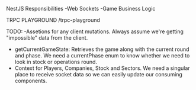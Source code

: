 NestJS Responsibilities
-Web Sockets
-Game Business Logic

TRPC PLAYGROUND
/trpc-playground

TODO: -Assetions for any client mutations.  Always assume we're getting "impossible" data from the client. 
- getCurrentGameState: Retrieves the game along with the current round and phase.  We need a currentPhase enum to know whether we need to look in stock or operations round.
- Context for Players, Companies, Stock and Sectors.  We need a singular place to receive socket data so we can easily update our consuming components. 